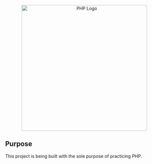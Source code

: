 <p align="center"><a href="https://php.net" target="_blank"><img src="https://www.php.net/images/logos/php-logo-white.svg" width="400" alt="PHP Logo"></a></p>

## Purpose

This project is being built with the sole purpose of practicing PHP.
